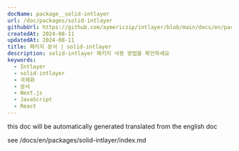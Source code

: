 ```yaml
---
docName: package__solid-intlayer
url: /doc/packages/solid-intlayer
githubUrl: https://github.com/aymericzip/intlayer/blob/main/docs/en/packages/solid-intlayer/index.md
createdAt: 2024-08-11
updatedAt: 2024-08-11
title: 패키지 문서 | solid-intlayer
description: solid-intlayer 패키지 사용 방법을 확인하세요
keywords:
  - Intlayer
  - solid-intlayer
  - 국제화
  - 문서
  - Next.js
  - JavaScript
  - React
---
```


this doc will be automatically generated translated from the english doc

see /docs/en/packages/solid-intlayer/index.md
